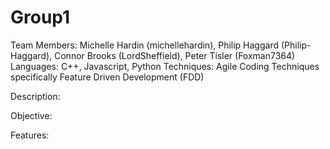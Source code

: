 # Group1
Team Members: Michelle Hardin (michellehardin), Philip Haggard (Philip-Haggard), Connor Brooks (LordSheffield), Peter Tisler (Foxman7364)
Languages: C++, Javascript, Python
Techniques: Agile Coding Techniques specifically Feature Driven Development (FDD) 

Description: 

Objective: 

Features: 
